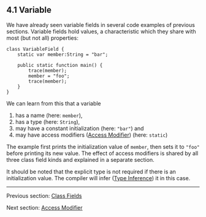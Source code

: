 ## 4.1 Variable

We have already seen variable fields in several code examples of previous sections. Variable fields hold values, a characteristic which they share with most (but not all) properties:

```
class VariableField {
	static var member:String = "bar";
	
	public static function main() {
		trace(member);
		member = "foo";
		trace(member);
	}
}
```
We can learn from this that a variable



1. has a name (here: `member`),
2. has a type (here: `String`),
3. may have a constant initialization (here: `"bar"`) and
4. may have access modifiers ([Access Modifier](https://github.com/Simn/HaxeManual/tree/master/md/manual/4.4-Access_Modifier.md)) (here: `static`)


The example first prints the initialization value of `member`, then sets it to `"foo"` before printing its new value. The effect of access modifiers is shared by all three class field kinds and explained in a separate section.

It should be noted that the explicit type is not required if there is an initialization value. The compiler will infer ([Type Inference](https://github.com/Simn/HaxeManual/tree/master/md/manual/3.4-Type_Inference.md)) it in this case.

---

Previous section: [Class Fields](https://github.com/Simn/HaxeManual/tree/master/md/manual/4-Class_Fields.md)

Next section: [Access Modifier](https://github.com/Simn/HaxeManual/tree/master/md/manual/4.4-Access_Modifier.md)